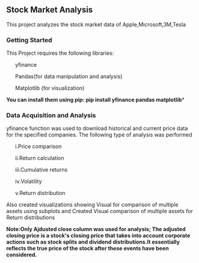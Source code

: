 <h2>Stock Market Analysis</h2>
This project analyzes the stock market data of Apple,Microsoft,3M,Tesla<br>
<h3><b>Getting Started</b></h3>
This Project requires the following libraries:
<ul>yfinance</ul>
<ul>Pandas(for data manipulation and analysis)</ul>
<ul>Matplotlib (for visualization)</ul>

**You can install them using pip:
pip install yfinance pandas matplotlib***

<h3>Data Acquisition and Analysis</h3>
yfinance function was used to download historical and current price data for the specified companies.
The following type of analysis was performed 
<ul>i.Price comparison</ul>
<ul>ii.Return calculation</ul>
<ul>iii.Cumulative returns</ul>
<ul>iv.Volatility</ul>
<ul>v.Return distribution</ul>
Also created visualizations showing Visual for comparison of multiple assets using subplots and Created Visual comparison of multiple assets for Return distributions<br>

**Note:Only Ajdusted close column was used for analysis;
The adjusted closing price is a stock's closing price that takes into account corporate actions such as stock splits and dividend distributions.It essentially reflects the true price of the stock after these events have been considered.**
